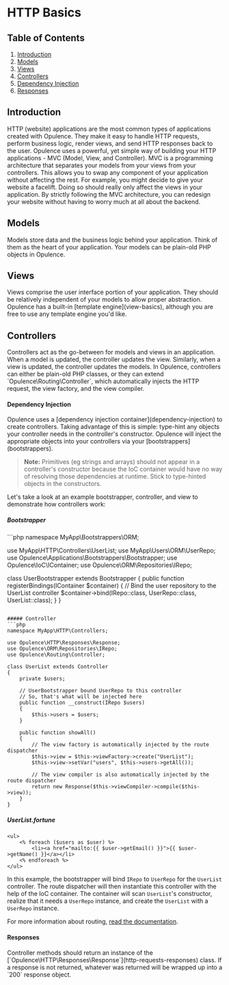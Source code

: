 # HTTP Basics

## Table of Contents
1. [Introduction](#introduction)
2. [Models](#models)
3. [Views](#views)
4. [Controllers](#controllers)
  1. [Dependency Injection](#dependency-injection)
  2. [Responses](#responses)

<h2 id="introduction">Introduction</h2>
HTTP (website) applications are the most common types of applications created with Opulence.  They make it easy to handle HTTP requests, perform business logic, render views, and send HTTP responses back to the user.  Opulence uses a powerful, yet simple way of building your HTTP applications - MVC (Model, View, and Controller).  
MVC is a programming architecture that separates your models from your views from your controllers.  This allows you to swap any component of your application without affecting the rest.  For example, you might decide to give your website a facelift.  Doing so should really only affect the views in your application.  By strictly following the MVC architecture, you can redesign your website without having to worry much at all about the backend.

<h2 id="models">Models</h2>
Models store data and the business logic behind your application.  Think of them as the heart of your application.  Your models can be plain-old PHP objects in Opulence.

<h2 id="views">Views</h2>
Views comprise the user interface portion of your application.  They should be relatively independent of your models to allow proper abstraction.  Opulence has a built-in [template engine](view-basics), although you are free to use any template engine you'd like.

<h2 id="controllers">Controllers</h2>
Controllers act as the go-between for models and views in an application.  When a model is updated, the controller updates the view.  Similarly, when a view is updated, the controller updates the models.  In Opulence, controllers can either be plain-old PHP classes, or they can extend `Opulence\Routing\Controller`, which automatically injects the HTTP request, the view factory, and the view compiler.

<h4 id="dependency-injection">Dependency Injection</h4>
Opulence uses a [dependency injection container](dependency-injection) to create controllers.  Taking advantage of this is simple:  type-hint any objects your controller needs in the controller's constructor.  Opulence will inject the appropriate objects into your controllers via your [bootstrappers](bootstrappers).

> **Note:** Primitives (eg strings and arrays) should not appear in a controller's constructor because the IoC container would have no way of resolving those dependencies at runtime.  Stick to type-hinted objects in the constructors.

Let's take a look at an example bootstrapper, controller, and view to demonstrate how controllers work:

<h5 id="bootstrapper">Bootstrapper</h5>
```php
namespace MyApp\Bootstrappers\ORM;

use MyApp\HTTP\Controllers\UserList;
use MyApp\Users\ORM\UserRepo;
use Opulence\Applications\Bootstrappers\Bootstrapper;
use Opulence\IoC\IContainer;
use Opulence\ORM\Repositories\IRepo;

class UserBootstrapper extends Bootstrapper
{
    public function registerBindings(IContainer $container)
    {
        // Bind the user repository to the UserList controller
        $container->bind(IRepo::class, UserRepo::class, UserList::class);
    }
}
```

##### Controller
```php
namespace MyApp\HTTP\Controllers;

use Opulence\HTTP\Responses\Response;
use Opulence\ORM\Repositories\IRepo;
use Opulence\Routing\Controller;

class UserList extends Controller
{
    private $users;
    
    // UserBootstrapper bound UserRepo to this controller
    // So, that's what will be injected here
    public function __construct(IRepo $users)
    {
        $this->users = $users;
    }
    
    public function showAll()
    {
        // The view factory is automatically injected by the route dispatcher
        $this->view = $this->viewFactory->create("UserList");
        $this->view->setVar("users", $this->users->getAll());
        
        // The view compiler is also automatically injected by the route dispatcher
        return new Response($this->viewCompiler->compile($this->view)); 
    }
}
```

##### UserList.fortune
```
<ul>
    <% foreach ($users as $user) %>
        <li><a href="mailto:{{ $user->getEmail() }}">{{ $user->getName() }}</a></li>
    <% endforeach %>
</ul>
```

In this example, the bootstrapper will bind `IRepo` to `UserRepo` for the `UserList` controller.  The route dispatcher will then instantiate this controller with the help of the IoC container.  The container will scan `UserList`'s constructor, realize that it needs a `UserRepo` instance, and create the `UserList` with a `UserRepo` instance.

For more information about routing, [read the documentation](routing).

<h4 id="responses">Responses</h4>
Controller methods should return an instance of the [`Opulence\HTTP\Responses\Response`](http-requests-responses) class.  If a response is not returned, whatever was returned will be wrapped up into a `200` response object.